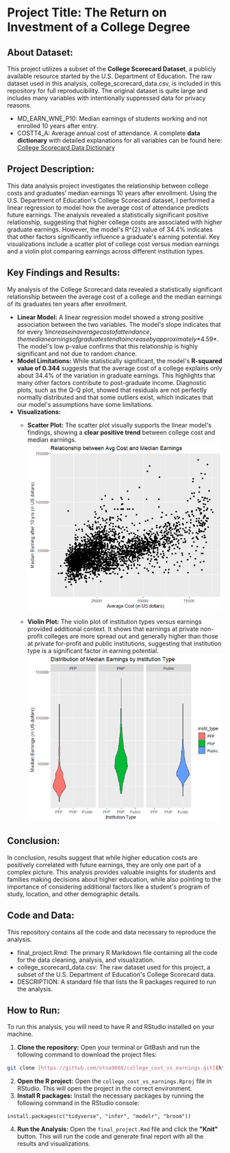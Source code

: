 # Project Title: The Return on Investment of a College Degree

## About Dataset: 

This project utilizes a subset of the **College Scorecard Dataset**, a publicly available resource started by the U.S. Department of Education. The raw dataset used in this analysis, college_scorecard_data.csv, is included in this repository for full reproducibility.
The original dataset is quite large and includes many variables with intentionally suppressed data for privacy reasons.
* MD_EARN_WNE_P10: Median earnings of students working and not enrolled 10 years after entry.
* COSTT4_A: Average annual cost of attendance.
A complete **data dictionary** with detailed explanations for all variables can be found here: [College Scorecard Data Dictionary](https://collegescorecard.ed.gov/data/data-documentation)


## Project Description:

This data analysis project investigates the relationship between college costs and graduates’ median earnings 10 years after enrollment. Using the U.S. Department of Education's College Scorecard dataset, I performed a linear regression to model how the average cost of attendance predicts future earnings. The analysis revealed a statistically significant positive relationship, suggesting that higher college costs are associated with higher graduate earnings. However, the model's R^{2} value of 34.4% indicates that other factors significantly influence a graduate's earning potential. Key visualizations include a scatter plot of college cost versus median earnings and a violin plot comparing earnings across different institution types.


## Key Findings and Results:

My analysis of the College Scorecard data revealed a statistically significant relationship between the average cost of a college and the median earnings of its graduates ten years after enrollment.

* **Linear Model:** A linear regression model showed a strong positive association between the two variables. The model's slope indicates that for every $1 increase in average cost of attendance, the median earnings of graduates tend to increase by approximately *$4.59*. The model's low p-value confirms that this relationship is highly significant and not due to random chance.
* **Model Limitations:** While statistically significant, the model's **R-squared value of 0.344** suggests that the average cost of a college explains only about 34.4% of the variation in graduate earnings. This highlights that many other factors contribute to post-graduate income. Diagnostic plots, such as the Q-Q plot, showed that residuals are not perfectly normally distributed and that some outliers exist, which indicates that our model's assumptions have some limitations.
* **Visualizations:** 
    * **Scatter Plot:** The scatter plot visually supports the linear model's findings, showing a **clear positive trend** between college cost and median earnings.
![Scatterplot of College Cost vs. Median Earnings](images/Scatterplot.png)

    * **Violin Plot:** The violin plot of institution types versus earnings provided additional context. It shows that earnings at private non-profit colleges are more spread out and generally higher than those at private for-profit and public institutions, suggesting that institution type is a significant factor in earning potential.
![Distribution of Median Earnings by Institution Type](images/Violin.png)


## Conclusion:
In conclusion, results suggest that while higher education costs are positively correlated with future earnings, they are only one part of a complex picture. This analysis provides valuable insights for students and families making decisions about higher education, while also pointing to the importance of considering additional factors like a student's program of study, location, and other demographic details.


## Code and Data:
This repository contains all the code and data necessary to reproduce the analysis.

* final_project.Rmd: The primary R Markdown file containing all the code for the data cleaning, analysis, and visualization.
* college_scorecard_data.csv: The raw dataset used for this project, a subset of the U.S. Department of Education's College Scorecard data.
* DESCRIPTION: A standard file that lists the R packages required to run the analysis.


## How to Run:
To run this analysis, you will need to have R and RStudio installed on your machine.

1. **Clone the repository:** Open your terminal or GitBash and run the following command to download the project files:

```bash
git clone [https://github.com/etna9088/college_cost_vs_earnings.git](https://github.com/etna9088/college_cost_vs_earnings.git)
```

2. **Open the R project:** Open the `college_cost_vs_earnings.Rproj` file in RStudio. This will open the project in the correct environment.
3. **Install R packages:** Install the necessary packages by running the following command in the RStudio console:

```{r}
install.packages(c("tidyverse", "infer", "modelr", "broom"))
```
4. **Run the Analysis:** Open the `final_project.Rmd` file and click the **"Knit"** button. This will run the code and generate final report with all the results and visualizations. 




